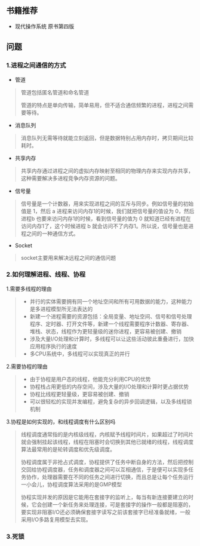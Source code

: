 ## 书籍推荐
- 现代操作系统 原书第四版

## 问题
### 1.进程之间通信的方式
- 管道
> 管道包括匿名管道和命名管道
>
> 管道的特点是单向传输，简单易用，但不适合通信频繁的进程，进程之间需要等待。

- 消息队列
> 消息队列无需等待就能立刻返回，但是数据特别占用内存时，拷贝期间比较耗时。

- 共享内存
> 共享内存通过进程之间的虚拟内存映射至相同的物理内存来实现内存共享，这种需要解决多进程竞争内存资源的问题。

- 信号量
> 信号量是一个计数器，用来实现进程之间的互斥与同步。例如信号量的初始值是 1，然后 a 进程来访问内存1的时候，我们就把信号量的值设为 0，然后进程b 也要来访问内存1的时候，看到信号量的值为 0 就知道已经有进程在访问内存1了，这个时候进程 b 就会访问不了内存1。所以说，信号量也是进程之间的⼀种通信⽅式。

- Socket
> socket主要用来解决远程之间的通信问题

### 2.如何理解进程、线程、协程

1.需要多线程的理由

> - 并行的实体需要拥有同一个地址空间和所有可用数据的能力，这种能力是多进程模型所无法表达的
> - 新建一个进程需要的资源包括：全局变量、地址空间、信号和信号处理程序、定时器、打开文件等，新建一个线程需要程序计数器、寄存器、堆栈、状态，线程作为更轻量级的迷你进程，更容易被创建、撤销
> - 涉及大量I/O处理和计算时，多线程可以让这些活动彼此重叠进行，加快应用程序执行的速度
> - 多CPU系统中，多线程可以实现真正的并行

2.需要协程的理由

>- 由于协程是用户态的线程，他能充分利用CPU的优势
>- 协程栈占用更低的内存空间，涉及大量的I/O处理和计算时更占据优势
>- 协程比线程更轻量级，更容易被创建、撤销
>- 可以很轻松的实现并发编程，避免复杂的异步回调逻辑，以及多线程锁机制

3.协程是如何实现的，和线程调度有什么区别吗

> 线程调度通常指的是内核级线程，内核赋予线程时间片，如果超过了时间片就会强制挂起该线程，线程在阻塞时会切换到其他已就绪的线程，线程调度算法最常用的是轮转调度和优先级调度。
>
> 协程调度属于非抢占式调度，协程提供了任务中断自身的方法，然后把控制交回给协程调度器，任务和调度器之间可以互相通信，于是便可以实现多任务协作，处理器需要在不同的任务之间进行切换，而且总是让每个任务运行一小会儿，协程调度算法采用的是GMP模型
>
> 协程实现并发的原因是它能用在套接字的监听上，每当有新连接要建立的时候，它会创建一个新任务来处理连接，可是套接字的操作一般都是阻塞的，要实现非阻塞I/O还必须确保套接字读写之前该套接字已经准备就绪，一般采用I/O多路复用模型去实现。

### 3.死锁